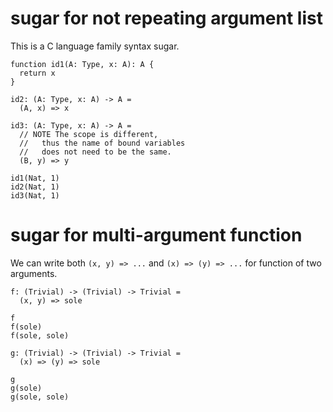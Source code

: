 # sugar for not repeating argument list

This is a C language family syntax sugar.

``` cicada
function id1(A: Type, x: A): A {
  return x
}

id2: (A: Type, x: A) -> A =
  (A, x) => x

id3: (A: Type, x: A) -> A =
  // NOTE The scope is different,
  //   thus the name of bound variables
  //   does not need to be the same.
  (B, y) => y

id1(Nat, 1)
id2(Nat, 1)
id3(Nat, 1)
```

# sugar for multi-argument function

We can write both `(x, y) => ...` and `(x) => (y) => ...` for function of two arguments.

``` cicada
f: (Trivial) -> (Trivial) -> Trivial =
  (x, y) => sole

f
f(sole)
f(sole, sole)

g: (Trivial) -> (Trivial) -> Trivial =
  (x) => (y) => sole

g
g(sole)
g(sole, sole)
```
